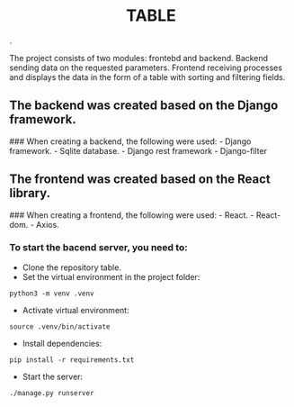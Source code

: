 <h1 align="center">TABLE</h1>.

The project consists of two modules: frontebd and backend.
Backend sending data on the requested parameters.
Frontend receiving processes and displays the data in the form of a table with sorting and filtering fields.

<h2>The backend was created based on the Django framework.</h2>
### When creating a backend, the following were used:
- Django framework.
- Sqlite database.
- Django rest framework
- Django-filter

<h2>The frontend was created based on the React library.</h2>
### When creating a frontend, the following were used:
- React.
- React-dom.
- Axios.

### To start the bacend server, you need to:
- Clone the repository table.
- Set the virtual environment in the project folder:
```
python3 -m venv .venv
```
- Activate virtual environment:
```
source .venv/bin/activate
```
- Install dependencies:
```
pip install -r requirements.txt
```
- Start the server:
```
./manage.py runserver
```






